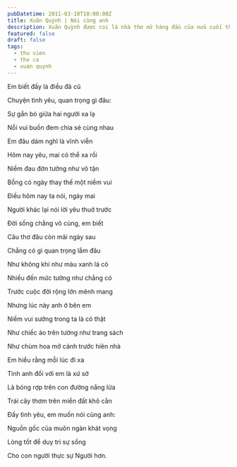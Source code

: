 ```yaml
---
pubDatetime: 2011-03-10T10:00:00Z
title: Xuân Quỳnh | Nói cùng anh
description: Xuân Quỳnh được coi là nhà thơ nữ hàng đầu của nửa cuối thế kỷ 20. Xuân Quỳnh không làm ra thơ, không chế tạo câu chữ mà chị viết như kể lại những gì chị đã sống, đã trải.
featured: false
draft: false
tags:
  - thu vien
  - tho ca
  - xuan quynh
---
```


Em biết đấy là điều đã cũ

Chuyện tình yêu, quan trọng gì đâu:

Sự gắn bó giữa hai người xa lạ

Nỗi vui buồn đem chia sẻ cùng nhau

Em đâu dám nghĩ là vĩnh viễn

Hôm nay yêu, mai có thể xa rồi

Niềm đau đớn tưởng như vô tận

Bỗng có ngày thay thế một niềm vui

Điều hôm nay ta nói, ngày mai

Người khác lại nói lời yêu thuở trước

Đời sống chẳng vô cùng, em biết

Câu thơ đâu còn mãi ngày sau

Chẳng có gì quan trọng lắm đâu

Như không khí như màu xanh lá cỏ

Nhiều đến mức tưởng như chẳng có

Trước cuộc đời rộng lớn mênh mang

Nhưng lúc này anh ở bên em

Niềm vui sướng trong ta là có thật

Như chiếc áo trên tường như trang sách

Như chùm hoa mở cánh trước hiên nhà

Em hiểu rằng mỗi lúc đi xa

Tình anh đối với em là xứ sở

Là bóng rợp trên con đường nắng lửa

Trái cây thơm trên miền đất khô cằn

Đấy tình yêu, em muốn nói cùng anh:

Nguồn gốc của muôn ngàn khát vọng

Lòng tốt để duy trì sự sống

Cho con người thực sự Người hơn.
